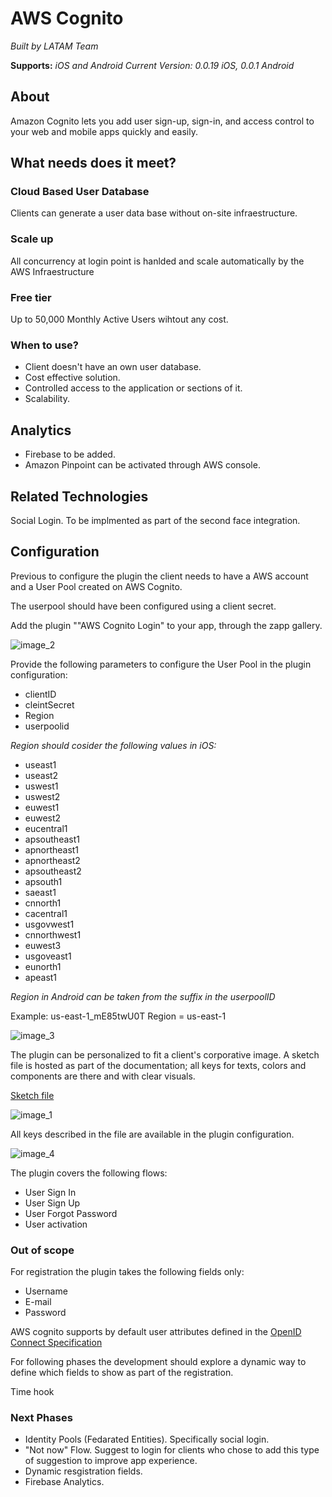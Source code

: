 # AWS Cognito

*Built by LATAM Team*

**Supports:** *iOS and Android*
*Current Version: 0.0.19 iOS, 0.0.1 Android*

 
## About

Amazon Cognito lets you add user sign-up, sign-in, and access control to your web and mobile apps quickly and easily.

## What needs does it meet?
### Cloud Based User Database
Clients can generate a user data base without on-site infraestructure.

### Scale up
All concurrency at login point is hanlded and scale automatically by the AWS Infraestructure

### Free tier
Up to 50,000 Monthly Active Users wihtout any cost.

### When to use?

- Client doesn't have an own user database.
- Cost effective solution.
- Controlled access to the application or sections of it.
- Scalability.

## Analytics

- Firebase to be added.
- Amazon Pinpoint can be activated through AWS console.

## Related Technologies

Social Login. To be implmented as part of the second face integration.

## Configuration

Previous to configure the plugin the client needs to have a AWS account and a User Pool created on AWS Cognito.

The userpool should have been configured using a client secret. 

Add the plugin ""AWS Cognito Login" to your app, through the zapp gallery.

![image\_2][image-2]

Provide the following parameters to configure the User Pool in the plugin configuration:

- clientID
- cleintSecret
- Region
- userpoolid

*Region should cosider the following values in iOS:*
- useast1
- useast2
- uswest1
- uswest2
- euwest1
- euwest2
- eucentral1
- apsoutheast1
- apnortheast1
- apnortheast2
- apsoutheast2
- apsouth1
- saeast1
- cnnorth1
- cacentral1
- usgovwest1
- cnnorthwest1
- euwest3
- usgoveast1
- eunorth1
- apeast1

*Region in Android can be taken from the suffix in the userpoolID*

 Example: us-east-1_mE85twU0T
 Region = us-east-1
 

![image\_3][image-3]

The plugin can be personalized to fit a client's corporative image. A sketch file is hosted as part of the documentation; all keys for texts, colors and components are there and with clear visuals.

[Sketch file](https://github.com/applicaster/latam-product-documentation/blob/master/AWS_cognito/cognito.sketch)

![image\_1][image-1]

All keys described in the file are available in the plugin configuration.

![image\_4][image-4]


The plugin covers the following flows:

- User Sign In
- User Sign Up
- User Forgot Password
- User activation

### Out of scope

For registration the plugin takes the following fields only:

- Username
- E-mail
- Password

AWS cognito supports by default user attributes defined in the [OpenID Connect Specification](https://openid.net/specs/openid-connect-core-1_0.html#StandardClaims)

For following phases the development should explore a dynamic way to define which fields to show as part of the registration.

Time hook

### Next Phases

- Identity Pools (Fedarated Entities). Specifically social login.
- "Not now" Flow. Suggest to login for clients who chose to add this type of suggestion to improve app experience.
- Dynamic resgistration fields.
- Firebase Analytics.


[image-1]:	https://raw.githubusercontent.com/applicaster/latam-product-documentation/master/AWS_cognito/ss_1.png
[image-2]:	https://raw.githubusercontent.com/applicaster/latam-product-documentation/master/AWS_cognito/ss_2.png
[image-3]:	https://raw.githubusercontent.com/applicaster/latam-product-documentation/master/AWS_cognito/ss_3.png
[image-4]:	https://raw.githubusercontent.com/applicaster/latam-product-documentation/master/AWS_cognito/ss_4.png
